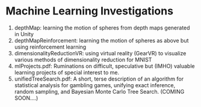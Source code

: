 # Machine Learning Investigations
1.  depthMap: learning the motion of spheres from depth maps generated in Unity
2.  depthMapReinforcement: learning the motion of spheres as above but using reinforcement learning
3.  dimensionalityReductionVR: using virtual reality (GearVR) to visualize various methods of dimensionality reduction for MNIST
4.  mlProjects.pdf: Ruminations on difficult, speculative but (IMHO) valuable learning projects of special interest to me.
5.  unifiedTreeSearch.pdf:  A short, terse description of an algorithm for statistical analysis for gambling games, unifying exact inference, random sampling, and Bayesian Monte Carlo Tree Search. (COMING SOON....)